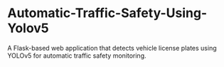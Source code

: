 # Automatic-Traffic-Safety-Using-Yolov5
A Flask-based web application that detects vehicle license plates using YOLOv5 for automatic traffic safety monitoring.
